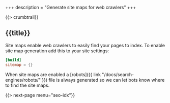 +++
description = "Generate site maps for web crawlers"
+++

{{> crumbtrail}}

## {{title}}

Site maps enable web crawlers to easily find your pages to index. To enable site map generation add this to your site settings:

```toml
[build]
sitemap = {}
```

When site maps are enabled a [robots]({{ link "/docs/search-engines/robots/" }}) file is always generated so we can let bots know where to find the site maps.

{{> next-page menu="seo-idx"}}


